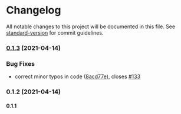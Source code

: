 # Changelog

All notable changes to this project will be documented in this file. See [standard-version](https://github.com/conventional-changelog/standard-version) for commit guidelines.

### [0.1.3](https://github.com/josemasf/job-list-and-filter/compare/v0.1.2...v0.1.3) (2021-04-14)


### Bug Fixes

* correct minor typos in code ([8acd77e](https://github.com/josemasf/job-list-and-filter/commit/8acd77eaa7673a11ed33fe4afe5d2a16b96001ec)), closes [#133](https://github.com/josemasf/job-list-and-filter/issues/133)

### 0.1.2 (2021-04-14)

#### 0.1.1
